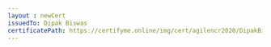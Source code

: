 ```yaml
--- 
layout : newCert 
issuedTo: Dipak Biswas 
certificatePath: https://certifyme.online/img/cert/agilencr2020/DipakBiswas_6057d.png
--- 
```

